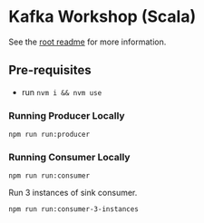 # Kafka Workshop (Scala)

See the [root readme](../README.md) for more information. 

## Pre-requisites
- run `nvm i && nvm use`

### Running Producer Locally

`npm run run:producer`

### Running Consumer Locally

`npm run run:consumer`

Run 3 instances of sink consumer.

`npm run run:consumer-3-instances`